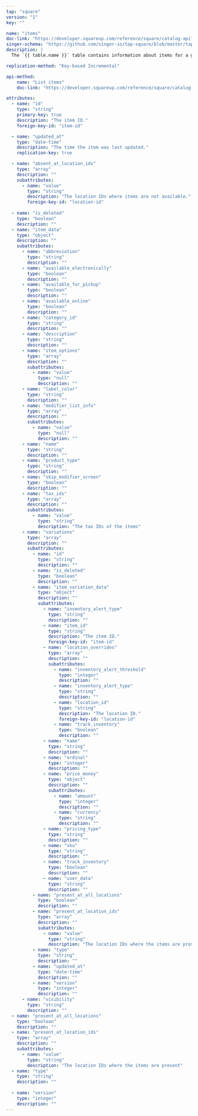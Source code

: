 ```yaml
---
tap: "square"
version: "1"
key: ""

name: "items"
doc-link: "https://developer.squareup.com/reference/square/catalog-api"
singer-schema: "https://github.com/singer-io/tap-square/blob/master/tap_square/schemas/items.json"
description: |
  The `{{ table.name }}` table contains information about items for a given location in {{ integration.display_name }}. This table has been deprecated in {{ integration.display_name }}, effective November 20, 2019.

replication-method: "Key-based Incremental"

api-method:
    name: "List items"
    doc-link: "https://developer.squareup.com/reference/square/catalog-api/v1-list-items"

attributes:
  - name: "id"
    type: "string"
    primary-key: true
    description: "The item ID."
    foreign-key-id: "item-id"

  - name: "updated_at"
    type: "date-time"
    description: "The time the item was last updated."
    replication-key: true  

  - name: "absent_at_location_ids"
    type: "array"
    description: ""
    subattributes:
      - name: "value"
        type: "string"
        description: "The location IDs where items are not available."
        foreign-key-id: "location-id"
  
  - name: "is_deleted"
    type: "boolean"
    description: ""
  - name: "item_data"
    type: "object"
    description: ""
    subattributes:
      - name: "abbreviation"
        type: "string"
        description: ""
      - name: "available_electronically"
        type: "boolean"
        description: ""
      - name: "available_for_pickup"
        type: "boolean"
        description: ""
      - name: "available_online"
        type: "boolean"
        description: ""
      - name: "category_id"
        type: "string"
        description: ""
      - name: "description"
        type: "string"
        description: ""
      - name: "item_options"
        type: "array"
        description: ""
        subattributes:
          - name: "value"
            type: "null"
            description: ""
      - name: "label_color"
        type: "string"
        description: ""
      - name: "modifier_list_info"
        type: "array"
        description: ""
        subattributes:
          - name: "value"
            type: "null"
            description: ""
      - name: "name"
        type: "string"
        description: ""
      - name: "product_type"
        type: "string"
        description: ""
      - name: "skip_modifier_screen"
        type: "boolean"
        description: ""
      - name: "tax_ids"
        type: "array"
        description: ""
        subattributes:
          - name: "value"
            type: "string"
            description: "The tax IDs of the items"
      - name: "variations"
        type: "array"
        description: ""
        subattributes:
          - name: "id"
            type: "string"
            description: ""
          - name: "is_deleted"
            type: "boolean"
            description: ""
          - name: "item_variation_data"
            type: "object"
            description: ""
            subattributes:
              - name: "inventory_alert_type"
                type: "string"
                description: ""
              - name: "item_id"
                type: "string"
                description: "The item ID."
                foreign-key-id: "item-id"
              - name: "location_overrides"
                type: "array"
                description: ""
                subattributes:
                  - name: "inventory_alert_threshold"
                    type: "integer"
                    description: ""
                  - name: "inventory_alert_type"
                    type: "string"
                    description: ""
                  - name: "location_id"
                    type: "string"
                    description: "The location ID."
                    foreign-key-id: "location-id"
                  - name: "track_inventory"
                    type: "boolean"
                    description: ""
              - name: "name"
                type: "string"
                description: ""
              - name: "ordinal"
                type: "integer"
                description: ""
              - name: "price_money"
                type: "object"
                description: ""
                subattributes:
                  - name: "amount"
                    type: "integer"
                    description: ""
                  - name: "currency"
                    type: "string"
                    description: ""
              - name: "pricing_type"
                type: "string"
                description: ""
              - name: "sku"
                type: "string"
                description: ""
              - name: "track_inventory"
                type: "boolean"
                description: ""
              - name: "user_data"
                type: "string"
                description: ""
          - name: "present_at_all_locations"
            type: "boolean"
            description: ""
          - name: "present_at_location_ids"
            type: "array"
            description: ""
            subattributes:
              - name: "value"
                type: "string"
                description: "The location IDs where the items are present."
          - name: "type"
            type: "string"
            description: ""
          - name: "updated_at"
            type: "date-time"
            description: ""
          - name: "version"
            type: "integer"
            description: ""
      - name: "visibility"
        type: "string"
        description: ""
  - name: "present_at_all_locations"
    type: "boolean"
    description: ""
  - name: "present_at_location_ids"
    type: "array"
    description: ""
    subattributes:
      - name: "value"
        type: "string"
        description: "The location IDs where the items are present"
  - name: "type"
    type: "string"
    description: ""
  
  - name: "version"
    type: "integer"
    description: ""
---
```


